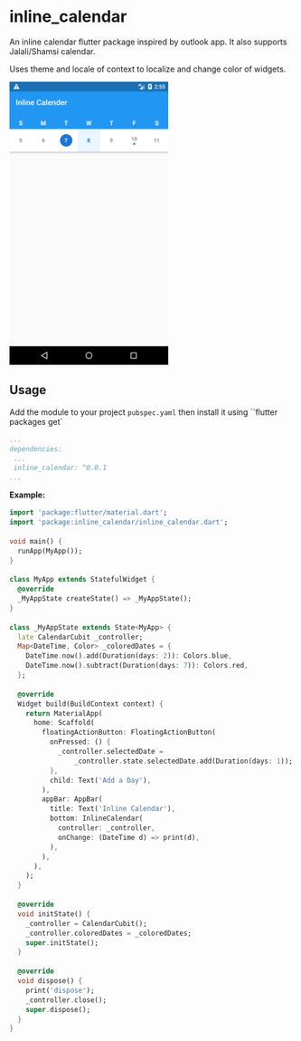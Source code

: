 # inline_calendar

An inline calendar flutter package inspired by outlook app. It also supports Jalali/Shamsi calendar.

Uses theme and locale of context to localize and change color of widgets.

<img src="https://github.com/omidh28/flutter_inline_calender/blob/master/screenshots/screenshot_01.png?raw=true" height="500">


## Usage

Add the module to your project ``pubspec.yaml`` then install it using ``flutter packages get`


``` yaml
...
dependencies:
 ...
 inline_calendar: ^0.0.1
...
```

**Example:**

``` Dart
import 'package:flutter/material.dart';
import 'package:inline_calendar/inline_calendar.dart';

void main() {
  runApp(MyApp());
}

class MyApp extends StatefulWidget {
  @override
  _MyAppState createState() => _MyAppState();
}

class _MyAppState extends State<MyApp> {
  late CalendarCubit _controller;
  Map<DateTime, Color> _coloredDates = {
    DateTime.now().add(Duration(days: 2)): Colors.blue,
    DateTime.now().subtract(Duration(days: 7)): Colors.red,
  };

  @override
  Widget build(BuildContext context) {
    return MaterialApp(
      home: Scaffold(
        floatingActionButton: FloatingActionButton(
          onPressed: () {
            _controller.selectedDate =
                _controller.state.selectedDate.add(Duration(days: 1));
          },
          child: Text('Add a Day'),
        ),
        appBar: AppBar(
          title: Text('Inline Calendar'),
          bottom: InlineCalendar(
            controller: _controller,
            onChange: (DateTime d) => print(d),
          ),
        ),
      ),
    );
  }

  @override
  void initState() {
    _controller = CalendarCubit();
    _controller.coloredDates = _coloredDates;
    super.initState();
  }

  @override
  void dispose() {
    print('dispose');
    _controller.close();
    super.dispose();
  }
}
```